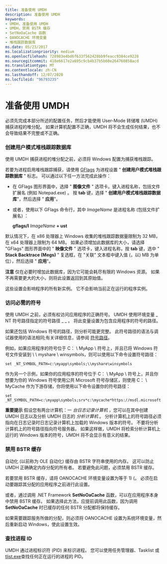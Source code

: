 ```yaml
---
title: 准备使用 UMDH
description: 准备使用 UMDH
keywords:
- UMDH，准备使用 UMDH
- UMDH，禁用 BSTR 缓存
- SetNoOaCache 函数
- OANOCACHE 环境变量
- 堆栈跟踪数据库
ms.date: 05/23/2017
ms.localizationpriority: medium
ms.openlocfilehash: 728983e4bd6f633f562428bb9feacc9384ce9228
ms.sourcegitcommit: 418e6617e2a695c9cb4b37b5b60e264760858acd
ms.translationtype: MT
ms.contentlocale: zh-CN
ms.lasthandoff: 12/07/2020
ms.locfileid: "96793235"
---
```

# <a name="preparing-to-use-umdh"></a>准备使用 UMDH

必须先完成本部分所述的配置任务，然后才能使用 User-Mode 转储堆 (UMDH) 捕获进程的堆分配。 如果计算机配置不正确，UMDH 将不会生成任何结果，也不会导致结果不完整或不正确。

### <a name="create-the-user-mode-stack-trace-database"></a>创建用户模式堆栈跟踪数据库

使用 UMDH 捕获进程的堆分配之前，必须将 Windows 配置为捕获堆栈跟踪。

若要为进程启用堆栈跟踪捕获，请使用 [GFlags](gflags.md) 为进程设置 " **创建用户模式堆栈跟踪数据库** " 标志。 可以通过以下任一方法完成此操作：

-   在 GFlags 图形界面中，选择 " **图像文件** " 选项卡。键入进程名称，包括文件扩展名 (例如 Notepad.exe) 。 按 **tab** 键，选择 " **创建用户模式堆栈跟踪数据库**"，然后选择 " **应用**"。

-   或者，使用以下 GFlags 命令行，其中 *ImageName* 是进程名称 (包括文件扩展名) ：

    **gflags/I** *ImageName* **+ ust**

默认情况下，在 x86 处理器上 Windows 收集的堆栈跟踪数据量限制为 32 MB，在 x64 处理器上限制为 64 MB。 如果必须增加此数据库的大小，请选择 "GFlags" 图形界面中的 " **映像文件** " 选项卡，键入进程名称，按 **tab** 键，选中 " **Stack Backtrace (Megs)** " 复选框，在 "关联" 文本框中键入值 (，以) MB 为单位），然后选择 " **应用**"。

**注意**   仅在必要时增加此数据库，因为它可能会耗尽有限的 Windows 资源。 如果不再需要更大的大小，则将此设置返回到其原始值。

这些设置会影响程序的所有新实例。 它不会影响当前正在运行的程序实例。

### <a name="access-the-necessary-symbols"></a>访问必需的符号

使用 UMDH 之前，必须有权访问应用程序的正确符号。 UMDH 使用环境变量 \_ NT 符号路径指定的符号路径 \_ \_ 。 将此变量设置为包含应用程序的符号的路径。

如果还包括 Windows 符号的路径，则分析可能更完整。 此符号路径的语法与调试器使用的语法相同;有关详细信息，请参阅 [符号路径](symbol-path.md)。

例如，如果应用程序的符号位于 C： \\ MyApp \\ 符号上，并且已将 Windows 符号文件安装到 \\ \\ myshare \\ winsymbols，则可以使用以下命令设置符号路径：

```console
set _NT_SYMBOL_PATH=c:\myapp\symbols;\\myshare\winsymbols
```

作为另一个示例，如果你的应用程序的符号位于 C： \\ MyApp \\ 符号上，并且你想要为你的 Windows 符号使用公共 Microsoft 符号存储区，则使用 C： \\ MyCache 作为下游存储，你将使用以下命令设置你的符号路径：

```console
set _NT_SYMBOL_PATH=c:\myapp\symbols;srv*c:\mycache*https://msdl.microsoft.com/download/symbols
```

**重要提示**  假设您有两台计算机：一 *台日志记录计算机* ，您可以在其中创建 UMDH 日志以及分析 UMDH 日志的 *分析计算机* 。 分析计算机上的符号路径必须指向在日志记录时日志记录计算机上加载的 Windows 版本的符号。 不要将分析计算机上的符号路径指向符号服务器。 如果这样做，UMDH 将检索分析计算机上运行的 Windows 版本的符号，UMDH 将不会显示有意义的结果。


### <a name="disable-bstr-caching"></a>禁用 BSTR 缓存

自动化 (以前称为 OLE 自动化) 缓存由 BSTR 字符串使用的内存。 这可以防止 UMDH 正确确定内存分配的所有者。 若要避免此问题，必须禁用 BSTR 缓存。

若要禁用 BSTR 缓存，请将 OANOCACHE 环境变量设置为等于 1)  (。 必须在启动要跟踪其分配的应用程序之前进行此设置。

或者，通过调用 .NET Framework **SetNoOaCache** 函数，可以在应用程序本身中禁用 BSTR 缓存。 如果选择此方法，应提前调用此函数，因为调用 **SetNoOaCache** 时已缓存的任何 BSTR 分配都将保持缓存。

如果需要跟踪服务所做的分配，则必须将 OANOCACHE 设置为系统环境变量，然后重新启动 Windows，使此设置生效。

### <a name="find-the-process-id"></a>查找进程 ID

UMDH 通过进程标识符 (PID) 来标识进程。 您可以使用任务管理器、Tasklist 或 [tlist.exe](tlist.md)查找任何正在运行的进程的 PID。

 

 





